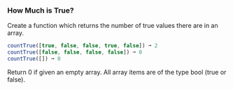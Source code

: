 ### How Much is True?
Create a function which returns the number of true values there are in an array.
```js
countTrue([true, false, false, true, false]) ➞ 2
countTrue([false, false, false, false]) ➞ 0
countTrue([]) ➞ 0
```

Return 0 if given an empty array.
All array items are of the type bool (true or false).